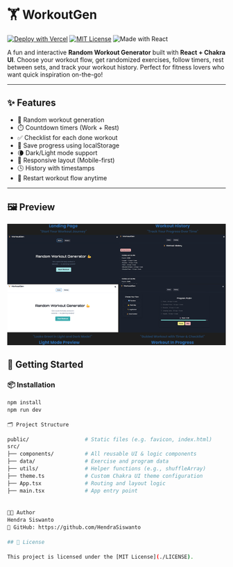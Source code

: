 # 🏋️ WorkoutGen

[![Deploy with Vercel](https://img.shields.io/badge/Deployed-Vercel-000?logo=vercel&logoColor=white)](https://workoutgen.vercel.app)
[![MIT License](https://img.shields.io/badge/license-MIT-green.svg)](LICENSE)
![Made with React](https://img.shields.io/badge/Made%20with-React-blue.svg)

A fun and interactive **Random Workout Generator** built with **React + Chakra UI**. Choose your workout flow, get randomized exercises, follow timers, rest between sets, and track your workout history. Perfect for fitness lovers who want quick inspiration on-the-go!

---

## ✨ Features

- 🎲 Random workout generation
- ⏱️ Countdown timers (Work + Rest)
- ✅ Checklist for each done workout
- 💾 Save progress using localStorage
- 🌘 Dark/Light mode support
- 📱 Responsive layout (Mobile-first)
- 🕓 History with timestamps
- 🔁 Restart workout flow anytime

---

## 🖼 Preview

![WorkoutGen Preview](public/thumbnail.png)

## 🚀 Getting Started

### 📦 Installation

```bash
npm install
npm run dev

🗂 Project Structure

public/                  # Static files (e.g. favicon, index.html)
src/
├── components/          # All reusable UI & logic components
├── data/                # Exercise and program data
├── utils/               # Helper functions (e.g., shuffleArray)
├── theme.ts             # Custom Chakra UI theme configuration
├── App.tsx              # Routing and layout logic
├── main.tsx             # App entry point


👨‍💻 Author
Hendra Siswanto
🔗 GitHub: https://github.com/HendraSiswanto

## 📄 License

This project is licensed under the [MIT License](./LICENSE).


```
